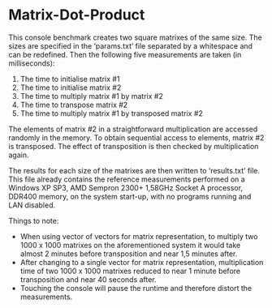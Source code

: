 # Matrix-Dot-Product

This console benchmark creates two square matrixes of the same size. The sizes are specified in the ‘params.txt’ file separated by a whitespace and can be redefined. Then the following five measurements are taken (in milliseconds):

1.	The time to initialise matrix #1
2.	The time to initialise matrix #2
3.	The time to multiply matrix #1 by matrix #2
4.	The time to transpose matrix #2
5.	The time to multiply matrix #1 by transposed matrix #2

The elements of matrix #2 in a straightforward multiplication are accessed randomly in the memory. To obtain sequential access to elements, matrix #2 is transposed. The effect of transposition is then checked by multiplication again.

The results for each size of the matrixes are then written to ‘results.txt’ file. This file already contains the reference measurements performed on a Windows XP SP3, AMD Sempron 2300+ 1,58GHz Socket A  processor, DDR400 memory, on the system start-up, with no programs running and LAN disabled.

Things to note:

* When using vector of vectors for matrix representation, to multiply two 1000 x 1000 matrixes on the aforementioned system it would take almost 2 minutes before transposition and near 1,5 minutes after.
* After changing to a single vector for matrix representation, multiplication time of two 1000 x 1000 matrixes reduced to near 1 minute before transposition and near 40 seconds after.
* Touching the console will pause the runtime and therefore distort the measurements.
